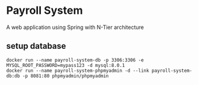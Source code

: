 # Payroll System

A web application using Spring with N-Tier architecture

## setup database

```
docker run --name payroll-system-db -p 3306:3306 -e MYSQL_ROOT_PASSWORD=mypass123 -d mysql:8.0.1
docker run --name payroll-system-phpmyadmin -d --link payroll-system-db:db -p 8081:80 phpmyadmin/phpmyadmin
```